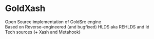 # GoldXash

Open Source implementation of GoldSrc engine  
Based on Reverse-engineered (and bugfixed) HLDS aka REHLDS and Id Tech sources (+ Xash and Metahook)